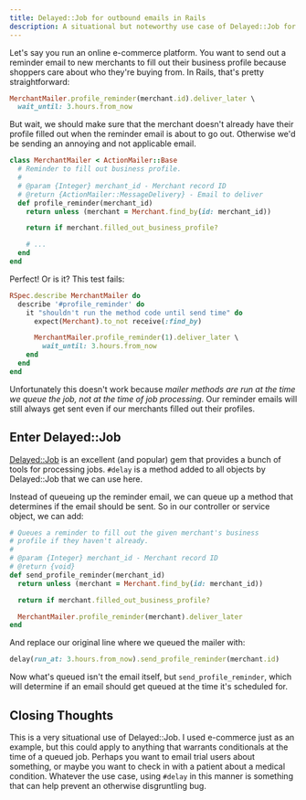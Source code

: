 ```yaml
---
title: Delayed::Job for outbound emails in Rails
description: A situational but noteworthy use case of Delayed::Job for outbound emails in Ruby on Rails.
---
```


Let's say you run an online e-commerce platform. You want to send out a reminder email to new merchants to fill out their business profile because shoppers care about who they're buying from. In Rails, that's pretty straightforward:

```ruby
MerchantMailer.profile_reminder(merchant.id).deliver_later \
  wait_until: 3.hours.from_now
```

But wait, we should make sure that the merchant doesn't already have their profile filled out when the reminder email is about to go out. Otherwise we'd be sending an annoying and not applicable email.

```ruby
class MerchantMailer < ActionMailer::Base
  # Reminder to fill out business profile.
  #
  # @param {Integer} merchant_id - Merchant record ID
  # @return {ActionMailer::MessageDelivery} - Email to deliver
  def profile_reminder(merchant_id)
    return unless (merchant = Merchant.find_by(id: merchant_id))

    return if merchant.filled_out_business_profile?

    # ...
  end
end
```

Perfect! Or is it? This test fails:

```ruby
RSpec.describe MerchantMailer do
  describe '#profile_reminder' do
    it "shouldn't run the method code until send time" do
      expect(Merchant).to_not receive(:find_by)

      MerchantMailer.profile_reminder(1).deliver_later \
        wait_until: 3.hours.from_now
    end
  end
end
```

Unfortunately this doesn't work because _mailer methods are run at the time we queue the job, not at the time of job processing_. Our reminder emails will still always get sent even if our merchants filled out their profiles.


## Enter Delayed::Job

[Delayed::Job](https://github.com/collectiveidea/delayed_job/) is an excellent (and popular) gem that provides a bunch of tools for processing jobs. `#delay` is a method added to all objects by Delayed::Job that we can use here.

Instead of queueing up the reminder email, we can queue up a method that determines if the email should be sent. So in our controller or service object, we can add:

```ruby
# Queues a reminder to fill out the given merchant's business
# profile if they haven't already.
#
# @param {Integer} merchant_id - Merchant record ID
# @return {void}
def send_profile_reminder(merchant_id)
  return unless (merchant = Merchant.find_by(id: merchant_id))

  return if merchant.filled_out_business_profile?

  MerchantMailer.profile_reminder(merchant).deliver_later
end
```

And replace our original line where we queued the mailer with:

```ruby
delay(run_at: 3.hours.from_now).send_profile_reminder(merchant.id)
```

Now what's queued isn't the email itself, but `send_profile_reminder`, which will determine if an email should get queued at the time it's scheduled for.


## Closing Thoughts

This is a very situational use of Delayed::Job. I used e-commerce just as an example, but this could apply to anything that warrants conditionals at the time of a queued job. Perhaps you want to email trial users about something, or maybe you want to check in with a patient about a medical condition. Whatever the use case, using `#delay` in this manner is something that can help prevent an otherwise disgruntling bug.
